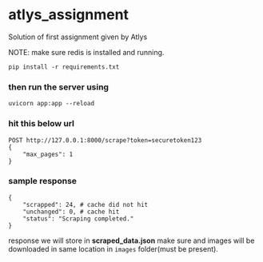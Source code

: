 # atlys_assignment
Solution of first assignment given by  Atlys

NOTE: make sure redis is installed and running.

`pip install -r requirements.txt`

### then run the server using
`uvicorn app:app --reload`

### hit this below url
```https
POST http://127.0.0.1:8000/scrape?token=securetoken123
{
    "max_pages": 1
}
```

### sample response
```
{
    "scrapped": 24, # cache did not hit
    "unchanged": 0, # cache hit
    "status": "Scraping completed."
}
```

response we will store in **scraped_data.json** make sure and images will be downloaded in same location in `images` folder(must be present). 
